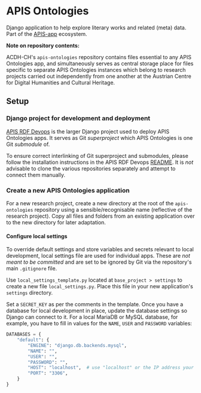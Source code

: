 # APIS Ontologies

Django application to help explore literary works and related (meta) data. Part of the [APIS-app](https://www.oeaw.ac.at/acdh/tools/apis-app) ecosystem.

**Note on repository contents:**

ACDH-CH's `apis-ontologies` repository contains files essential to any APIS Ontologies app, and simultaneously serves as central storage place for files specific to separate APIS Ontologies instances which belong to research projects carried out independently from one another at the Austrian Centre for Digital Humanities and Cultural Heritage.


## Setup

### Django project for development and deployment

[APIS RDF Devops](../apis-rdf-devops) is the larger Django project used to deploy APIS Ontologies apps. It serves as Git *superproject* which APIS Ontologies is one Git *submodule* of.

To ensure correct interlinking of Git superproject and submodules, please follow the installation instructions in the APIS RDF Devops [README](../apis-rdf-devops/README.md). It is *not* advisable to clone the various repositories separately and attempt to connect them manually.

### Create a new APIS Ontologies application

For a new research project, create a new directory at the root of the `apis-ontologies` repository using a sensible/recognisable name (reflective of the research project). Copy all files and folders from an existing application over to the new directory for later adaptation.

#### Configure local settings

To override default settings and store variables and secrets relevant to local development, local settings file are used for individual apps. These are *not meant to be committed* and are set to be ignored by Git via the repository's main `.gitignore` file.

Use `local_settings_template.py` located at `base_project > settings` to create a new file `local_settings.py`. Place this file in your new application's `settings` directory.

Set a `SECRET_KEY` as per the comments in the template. Once you have a database for local development in place, update the database settings so Django can connect to it. For a local MariaDB or MySQL database, for example, you have to fill in values for the `NAME`, `USER` and `PASSWORD` variables:

```python
DATABASES = {
    "default": {
        "ENGINE": "django.db.backends.mysql",
        "NAME": "",
        "USER": "",
        "PASSWORD": "",
        "HOST": "localhost",  # use "localhost" or the IP address your DB is hosted on
        "PORT": "3306",
    }
}
```
